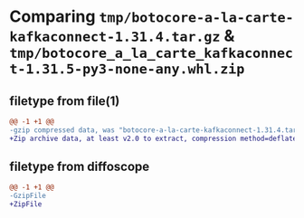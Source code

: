 # Comparing `tmp/botocore-a-la-carte-kafkaconnect-1.31.4.tar.gz` & `tmp/botocore_a_la_carte_kafkaconnect-1.31.5-py3-none-any.whl.zip`

## filetype from file(1)

```diff
@@ -1 +1 @@
-gzip compressed data, was "botocore-a-la-carte-kafkaconnect-1.31.4.tar", last modified: Tue Jul 18 01:55:16 2023, max compression
+Zip archive data, at least v2.0 to extract, compression method=deflate
```

## filetype from diffoscope

```diff
@@ -1 +1 @@
-GzipFile
+ZipFile
```

